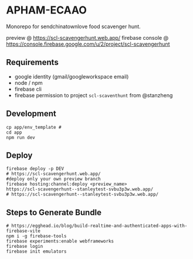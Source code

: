 # APHAM-ECAAO

Monorepo for sendchinatownlove food scavenger hunt. 

preview @ https://scl-scavengerhunt.web.app/
firebase console @ https://console.firebase.google.com/u/2/project/scl-scavengerhunt


## Requirements
- google identity (gmail/googleworkspace email)
- node / npm 
- firebase cli 
- firebase permission to project `scl-scaventhunt` from @stanzheng 

## Development
```
cp app/env_template # 
cd app
npm run dev
```


## Deploy
```#deploy full domain
firebase deploy -p DEV 
# https://scl-scavengerhunt.web.app/
#deploy only your own preview branch 
firebase hosting:channel:deploy <preview_name>  
https://scl-scavengerhunt--stanleytest-svbu3p3w.web.app/
# https://scl-scavengerhunt--stanleytest-svbu3p3w.web.app/
```


## Steps to Generate Bundle
``` 
# https://egghead.io/blog/build-realtime-and-authenticated-apps-with-firebase-vite
npm i -g firebase-tools
firebase experiments:enable webframeworks
firebase login
firebase init emulators
``` 
